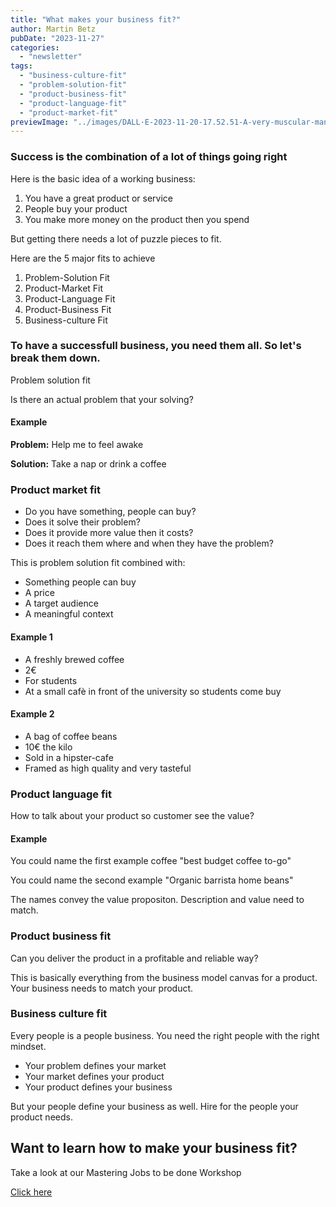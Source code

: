 ```yaml
---
title: "What makes your business fit?"
author: Martin Betz
pubDate: "2023-11-27"
categories:
  - "newsletter"
tags:
  - "business-culture-fit"
  - "problem-solution-fit"
  - "product-business-fit"
  - "product-language-fit"
  - "product-market-fit"
previewImage: "../images/DALL·E-2023-11-20-17.52.51-A-very-muscular-man-with-a-hipster-beard-dressed-in-a-suit-is-trying-to-solve-a-puzzle-in-a-semi-full-cafe.-The-art-style-combines-watercolor-with-g.png"
---
```


### Success is the combination of a lot of things going right

Here is the basic idea of a working business:

1. You have a great product or service
2. People buy your product
3. You make more money on the product then you spend

But getting there needs a lot of puzzle pieces to fit.

Here are the 5 major fits to achieve

1. Problem-Solution Fit
2. Product-Market Fit
3. Product-Language Fit
4. Product-Business Fit
5. Business-culture Fit

### To have a successfull business, you need them all. So let's break them down.
Problem solution fit

Is there an actual problem that your solving?

#### **Example**

**Problem:** Help me to feel awake

**Solution:** Take a nap or drink a coffee

### Product market fit

- Do you have something, people can buy?
- Does it solve their problem?
- Does it provide more value then it costs?
- Does it reach them where and when they have the problem?

This is problem solution fit combined with:

- Something people can buy
- A price
- A target audience
- A meaningful context

#### Example 1

- A freshly brewed coffee
- 2€
- For students
- At a small cafè in front of the university so students come buy

#### Example 2

- A bag of coffee beans
- 10€ the kilo
- Sold in a hipster-cafe
- Framed as high quality and very tasteful

### Product language fit

How to talk about your product so customer see the value?

#### Example

You could name the first example coffee "best budget coffee to-go"

You could name the second example "Organic barrista home beans"

The names convey the value propositon. Description and value need to match. 

### Product business fit

Can you deliver the product in a profitable and reliable way?

This is basically everything from the business model canvas for a product. Your business needs to match your product.

### Business culture fit

Every people is a people business. You need the right people with the right mindset.

- Your problem defines your market
- Your market defines your product
- Your product defines your business

But your people define your business as well. Hire for the people your product needs.



## Want to learn how to make your business fit?
Take a look at our Mastering Jobs to be done Workshop

[Click here](https://utxo.solutions/services/mastering-jobs-to-be-done-online-workshop/)

